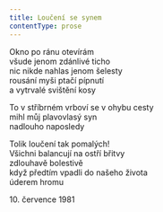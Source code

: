 ```yaml
---
title: Loučení se synem
contentType: prose
---
```


<section>

Okno po ránu otevírám  
všude jenom zdánlivé ticho  
nic nikde nahlas jenom šelesty  
rousání myši ptačí pípnutí  
a vytrvalé svištění kosy

To v stříbrném vrboví se v ohybu cesty  
mihl můj plavovlasý syn  
nadlouho naposledy

Tolik loučení tak pomalých!  
Všichni balancují na ostří břitvy  
zdlouhavě bolestivě  
když předtím vpadli do našeho života  
úderem hromu

10\. července 1981

</section>
